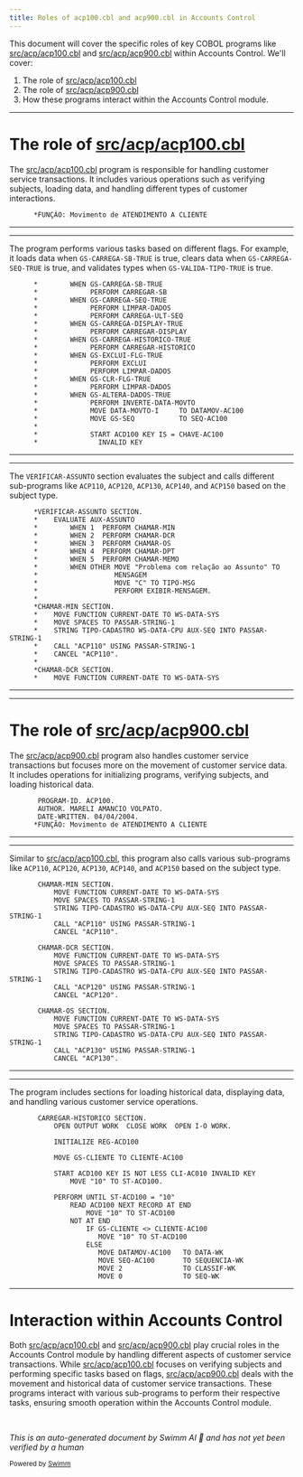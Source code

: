 ```yaml
---
title: Roles of acp100.cbl and acp900.cbl in Accounts Control
---
```

This document will cover the specific roles of key COBOL programs like <SwmPath>[src/acp/acp100.cbl](src/acp/acp100.cbl)</SwmPath> and <SwmPath>[src/acp/acp900.cbl](src/acp/acp900.cbl)</SwmPath> within Accounts Control. We'll cover:

1. The role of <SwmPath>[src/acp/acp100.cbl](src/acp/acp100.cbl)</SwmPath>
2. The role of <SwmPath>[src/acp/acp900.cbl](src/acp/acp900.cbl)</SwmPath>
3. How these programs interact within the Accounts Control module.

<SwmSnippet path="/src/acp/acp100.cbl" line="6">

---

# The role of <SwmPath>[src/acp/acp100.cbl](src/acp/acp100.cbl)</SwmPath>

The <SwmPath>[src/acp/acp100.cbl](src/acp/acp100.cbl)</SwmPath> program is responsible for handling customer service transactions. It includes various operations such as verifying subjects, loading data, and handling different types of customer interactions.

```cobol
      *FUNÇÃO: Movimento de ATENDIMENTO A CLIENTE
```

---

</SwmSnippet>

<SwmSnippet path="/src/acp/acp100.cbl" line="490">

---

The program performs various tasks based on different flags. For example, it loads data when <SwmToken path="src/acp/acp100.cbl" pos="490:5:11" line-data="      *        WHEN GS-CARREGA-SB-TRUE">`GS-CARREGA-SB-TRUE`</SwmToken> is true, clears data when <SwmToken path="src/acp/acp100.cbl" pos="492:5:11" line-data="      *        WHEN GS-CARREGA-SEQ-TRUE">`GS-CARREGA-SEQ-TRUE`</SwmToken> is true, and validates types when <SwmToken path="src/acp/acp100.cbl" pos="522:5:11" line-data="      *        WHEN GS-VALIDA-TIPO-TRUE">`GS-VALIDA-TIPO-TRUE`</SwmToken> is true.

```cobol
      *        WHEN GS-CARREGA-SB-TRUE
      *             PERFORM CARREGAR-SB
      *        WHEN GS-CARREGA-SEQ-TRUE
      *             PERFORM LIMPAR-DADOS
      *             PERFORM CARREGA-ULT-SEQ
      *        WHEN GS-CARREGA-DISPLAY-TRUE
      *             PERFORM CARREGAR-DISPLAY
      *        WHEN GS-CARREGA-HISTORICO-TRUE
      *             PERFORM CARREGAR-HISTORICO
      *        WHEN GS-EXCLUI-FLG-TRUE
      *             PERFORM EXCLUI
      *             PERFORM LIMPAR-DADOS
      *        WHEN GS-CLR-FLG-TRUE
      *             PERFORM LIMPAR-DADOS
      *        WHEN GS-ALTERA-DADOS-TRUE
      *             PERFORM INVERTE-DATA-MOVTO
      *             MOVE DATA-MOVTO-I     TO DATAMOV-AC100
      *             MOVE GS-SEQ           TO SEQ-AC100
      *
      *             START ACD100 KEY IS = CHAVE-AC100
      *               INVALID KEY
```

---

</SwmSnippet>

<SwmSnippet path="/src/acp/acp100.cbl" line="1637">

---

The <SwmToken path="src/acp/acp100.cbl" pos="1637:2:4" line-data="      *VERIFICAR-ASSUNTO SECTION.">`VERIFICAR-ASSUNTO`</SwmToken> section evaluates the subject and calls different sub-programs like <SwmToken path="src/acp/acp100.cbl" pos="1653:6:6" line-data="      *    CALL &quot;ACP110&quot; USING PASSAR-STRING-1">`ACP110`</SwmToken>, <SwmToken path="src/acp/acp900.cbl" pos="422:4:4" line-data="           CALL &quot;ACP120&quot; USING PASSAR-STRING-1">`ACP120`</SwmToken>, <SwmToken path="src/acp/acp900.cbl" pos="429:4:4" line-data="           CALL &quot;ACP130&quot; USING PASSAR-STRING-1">`ACP130`</SwmToken>, <SwmToken path="src/acp/acp100.cbl" pos="1674:6:6" line-data="      *    CALL &quot;ACP140&quot; USING PASSAR-STRING-1">`ACP140`</SwmToken>, and <SwmToken path="src/acp/acp100.cbl" pos="1681:6:6" line-data="      *    CALL &quot;ACP150&quot; USING PASSAR-STRING-1">`ACP150`</SwmToken> based on the subject type.

```cobol
      *VERIFICAR-ASSUNTO SECTION.
      *    EVALUATE AUX-ASSUNTO
      *        WHEN 1  PERFORM CHAMAR-MIN
      *        WHEN 2  PERFORM CHAMAR-DCR
      *        WHEN 3  PERFORM CHAMAR-OS
      *        WHEN 4  PERFORM CHAMAR-DPT
      *        WHEN 5  PERFORM CHAMAR-MEMO
      *        WHEN OTHER MOVE "Problema com relação ao Assunto" TO
      *                   MENSAGEM
      *                   MOVE "C" TO TIPO-MSG
      *                   PERFORM EXIBIR-MENSAGEM.
      *
      *CHAMAR-MIN SECTION.
      *    MOVE FUNCTION CURRENT-DATE TO WS-DATA-SYS
      *    MOVE SPACES TO PASSAR-STRING-1
      *    STRING TIPO-CADASTRO WS-DATA-CPU AUX-SEQ INTO PASSAR-STRING-1
      *    CALL "ACP110" USING PASSAR-STRING-1
      *    CANCEL "ACP110".
      *
      *CHAMAR-DCR SECTION.
      *    MOVE FUNCTION CURRENT-DATE TO WS-DATA-SYS
```

---

</SwmSnippet>

<SwmSnippet path="/src/acp/acp900.cbl" line="3">

---

# The role of <SwmPath>[src/acp/acp900.cbl](src/acp/acp900.cbl)</SwmPath>

The <SwmPath>[src/acp/acp900.cbl](src/acp/acp900.cbl)</SwmPath> program also handles customer service transactions but focuses more on the movement of customer service data. It includes operations for initializing programs, verifying subjects, and loading historical data.

```cobol
       PROGRAM-ID. ACP100.
       AUTHOR. MARELI AMANCIO VOLPATO.
       DATE-WRITTEN. 04/04/2004.
      *FUNÇÃO: Movimento de ATENDIMENTO A CLIENTE
```

---

</SwmSnippet>

<SwmSnippet path="/src/acp/acp900.cbl" line="411">

---

Similar to <SwmPath>[src/acp/acp100.cbl](src/acp/acp100.cbl)</SwmPath>, this program also calls various sub-programs like <SwmToken path="src/acp/acp900.cbl" pos="415:4:4" line-data="           CALL &quot;ACP110&quot; USING PASSAR-STRING-1">`ACP110`</SwmToken>, <SwmToken path="src/acp/acp900.cbl" pos="422:4:4" line-data="           CALL &quot;ACP120&quot; USING PASSAR-STRING-1">`ACP120`</SwmToken>, <SwmToken path="src/acp/acp900.cbl" pos="429:4:4" line-data="           CALL &quot;ACP130&quot; USING PASSAR-STRING-1">`ACP130`</SwmToken>, <SwmToken path="src/acp/acp100.cbl" pos="1674:6:6" line-data="      *    CALL &quot;ACP140&quot; USING PASSAR-STRING-1">`ACP140`</SwmToken>, and <SwmToken path="src/acp/acp100.cbl" pos="1681:6:6" line-data="      *    CALL &quot;ACP150&quot; USING PASSAR-STRING-1">`ACP150`</SwmToken> based on the subject type.

```cobol
       CHAMAR-MIN SECTION.
           MOVE FUNCTION CURRENT-DATE TO WS-DATA-SYS
           MOVE SPACES TO PASSAR-STRING-1
           STRING TIPO-CADASTRO WS-DATA-CPU AUX-SEQ INTO PASSAR-STRING-1
           CALL "ACP110" USING PASSAR-STRING-1
           CANCEL "ACP110".

       CHAMAR-DCR SECTION.
           MOVE FUNCTION CURRENT-DATE TO WS-DATA-SYS
           MOVE SPACES TO PASSAR-STRING-1
           STRING TIPO-CADASTRO WS-DATA-CPU AUX-SEQ INTO PASSAR-STRING-1
           CALL "ACP120" USING PASSAR-STRING-1
           CANCEL "ACP120".

       CHAMAR-OS SECTION.
           MOVE FUNCTION CURRENT-DATE TO WS-DATA-SYS
           MOVE SPACES TO PASSAR-STRING-1
           STRING TIPO-CADASTRO WS-DATA-CPU AUX-SEQ INTO PASSAR-STRING-1
           CALL "ACP130" USING PASSAR-STRING-1
           CANCEL "ACP130".

```

---

</SwmSnippet>

<SwmSnippet path="/src/acp/acp900.cbl" line="497">

---

The program includes sections for loading historical data, displaying data, and handling various customer service operations.

```cobol
       CARREGAR-HISTORICO SECTION.
           OPEN OUTPUT WORK  CLOSE WORK  OPEN I-O WORK.

           INITIALIZE REG-ACD100

           MOVE GS-CLIENTE TO CLIENTE-AC100

           START ACD100 KEY IS NOT LESS CLI-AC010 INVALID KEY
               MOVE "10" TO ST-ACD100.

           PERFORM UNTIL ST-ACD100 = "10"
               READ ACD100 NEXT RECORD AT END
                   MOVE "10" TO ST-ACD100
               NOT AT END
                   IF GS-CLIENTE <> CLIENTE-AC100
                      MOVE "10" TO ST-ACD100
                   ELSE
                      MOVE DATAMOV-AC100   TO DATA-WK
                      MOVE SEQ-AC100       TO SEQUENCIA-WK
                      MOVE 2               TO CLASSIF-WK
                      MOVE 0               TO SEQ-WK
```

---

</SwmSnippet>

# Interaction within Accounts Control

Both <SwmPath>[src/acp/acp100.cbl](src/acp/acp100.cbl)</SwmPath> and <SwmPath>[src/acp/acp900.cbl](src/acp/acp900.cbl)</SwmPath> play crucial roles in the Accounts Control module by handling different aspects of customer service transactions. While <SwmPath>[src/acp/acp100.cbl](src/acp/acp100.cbl)</SwmPath> focuses on verifying subjects and performing specific tasks based on flags, <SwmPath>[src/acp/acp900.cbl](src/acp/acp900.cbl)</SwmPath> deals with the movement and historical data of customer service transactions. These programs interact with various sub-programs to perform their respective tasks, ensuring smooth operation within the Accounts Control module.

&nbsp;

*This is an auto-generated document by Swimm AI 🌊 and has not yet been verified by a human*

<SwmMeta version="3.0.0" repo-id="Z2l0aHViJTNBJTNBa2VsbG8lM0ElM0Fzd2ltbWlv" repo-name="kello"><sup>Powered by [Swimm](/)</sup></SwmMeta>
